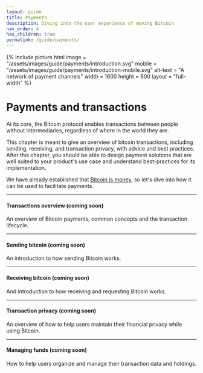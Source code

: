 ```yaml
---
layout: guide
title: Payments
description: Diving into the user experience of moving Bitcoin
nav_order: 4
has_children: true
permalink: /guide/payments/
---
```


{% include picture.html
   image = "/assets/images/guide/payments/introduction.svg"
   mobile = "/assets/images/guide/payments/introduction-mobile.svg"
   alt-text = "A network of payment channels"
   width = 1600
   height = 600
   layout = "full-width"
%}

# Payments and transactions

At its core, the Bitcoin protocol enables transactions between people without intermediaries, regardless of where in the world they are.

This chapter is meant to give an overview of bitcoin transactions, including sending, receiving, and transaction privacy, with advice and best practices. After this chapter, you should be able to design payment solutions that are well suited to your product's use case and understand best-practices for its implementation.

We have already established that [Bitcoin is money](https://bitcoin.design/guide/getting-started/why-bitcoin-is-unique/#its-money-but-digital), so let's dive into how it can be used to facilitate payments.

---

#### Transactions overview (coming soon)

An overview of Bitcoin payments, common concepts and the transaction lifecycle.

---

#### Sending bitcoin (coming soon)

An introduction to how sending Bitcoin works.

---

#### Receiving bitcoin (coming soon)

And introduction to how receiving and requesting Bitcoin works.

---

#### Transaction privacy (coming soon)

An overview of how to help users maintain their financial privacy while using Bitcoin.

---

#### Managing funds (coming soon)

How to help users organize and manage their transaction data and holdings.

